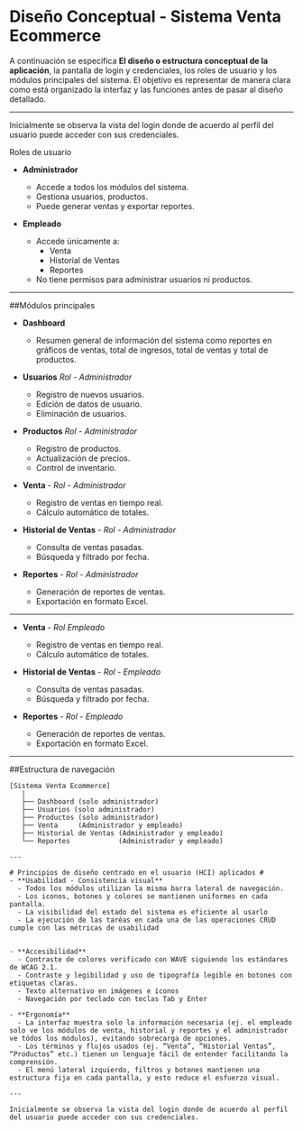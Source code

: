 # Diseño Conceptual - Sistema Venta Ecommerce

A continuación se especifica **El diseño o estructura conceptual de la aplicación**, la pantalla de login y credenciales, los roles de usuario y los módulos principales del sistema. El objetivo es representar de manera clara como está organizado la interfaz y las funciones antes de pasar al diseño detallado.

---
Inicialmente se observa la vista del login donde de acuerdo al perfil del usuario puede acceder con sus credenciales.


 Roles de usuario

- **Administrador**
  - Accede a todos los módulos del sistema.
  - Gestiona usuarios, productos.
  - Puede generar ventas y exportar reportes.

- **Empleado**
  - Accede únicamente a:
    - Venta
    - Historial de Ventas
    - Reportes
  - No tiene permisos para administrar usuarios ni productos.

---

##Módulos principales

- **Dashboard**
  - Resumen general de información del sistema como reportes en gráficos de ventas, total de ingresos, total de ventas y total de productos.

- **Usuarios** *Rol - Administrador*
  - Registro de nuevos usuarios.
  - Edición de datos de usuario.
  - Eliminación de usuarios.

- **Productos** *Rol - Administrador*
  - Registro de productos.
  - Actualización de precios.
  - Control de inventario.

- **Venta** - *Rol - Administrador*
  - Registro de ventas en tiempo real.
  - Cálculo automático de totales.

- **Historial de Ventas** - *Rol - Administrador*
  - Consulta de ventas pasadas.
  - Búsqueda y filtrado por fecha.

- **Reportes** - *Rol - Administrador*
  - Generación de reportes de ventas.
  - Exportación en formato Excel.

---

- **Venta** - *Rol Empleado*
  - Registro de ventas en tiempo real.
  - Cálculo automático de totales.

- **Historial de Ventas** - *Rol - Empleado*
  - Consulta de ventas pasadas.
  - Búsqueda y filtrado por fecha.

- **Reportes** - *Rol - Empleado*
  - Generación de reportes de ventas.
  - Exportación en formato Excel.
    
---

##Estructura de navegación

```plaintext
[Sistema Venta Ecommerce]
   |
   ├── Dashboard (solo administrador)
   ├── Usuarios (solo administrador)
   ├── Productos (solo administrador)
   ├── Venta     (Administrador y empleado)
   ├── Historial de Ventas (Administrador y empleado)
   └── Reportes            (Administrador y empleado)

---

# Principios de diseño centrado en el usuario (HCI) aplicados #
- **Usabilidad - Consistencia visual**
  - Todos los módulos utilizan la misma barra lateral de navegación.
  - Los iconos, botones y colores se mantienen uniformes en cada pantalla.
  - La visibilidad del estado del sistema es eficiente al usarlo
  - La ejecución de las taréas en cada una de las operaciones CRUD cumple con las métricas de usabilidad


- **Accesibilidad**
  - Contraste de colores verificado con WAVE siguiendo los estándares de WCAG 2.1.
  - Contraste y legibilidad y uso de tipografía legible en botones con etiquetas claras.
  - Texto alternativo en imágenes e íconos
  - Navegación por teclado con teclas Tab y Enter 

- **Ergonomía**
  - La interfaz muestra solo la información necesaria (ej. el empleado solo ve los módulos de venta, historial y reportes y el administrador ve tódos los módulos), evitando sobrecarga de opciones.
  - Los términos y flujos usados (ej. “Venta”, “Historial Ventas”, “Productos” etc.) tienen un lenguaje fácil de entender facilitando la comprensión.
  - El menú lateral izquierdo, filtros y botones mantienen una estructura fija en cada pantalla, y esto reduce el esfuerzo visual.

---

Inicialmente se observa la vista del login donde de acuerdo al perfil del usuario puede acceder con sus credenciales.



 






